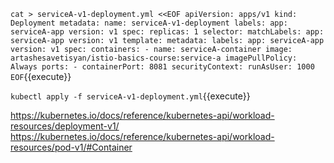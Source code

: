 `cat > serviceA-v1-deployment.yml <<EOF
apiVersion: apps/v1
kind: Deployment
metadata:
  name: serviceA-v1-deployment
  labels:
    app: serviceA-app
    version: v1
spec:
  replicas: 1
  selector:
    matchLabels:
      app: serviceA-app
      version: v1
  template:
    metadata:
      labels:
        app: serviceA-app
        version: v1
    spec:
      containers:
      - name: serviceA-container
        image: artashesavetisyan/istio-basics-course:service-a
        imagePullPolicy: Always
        ports:
        - containerPort: 8081
        securityContext:
          runAsUser: 1000
EOF`{{execute}}

`kubectl apply -f serviceA-v1-deployment.yml`{{execute}}



https://kubernetes.io/docs/reference/kubernetes-api/workload-resources/deployment-v1/
https://kubernetes.io/docs/reference/kubernetes-api/workload-resources/pod-v1/#Container
